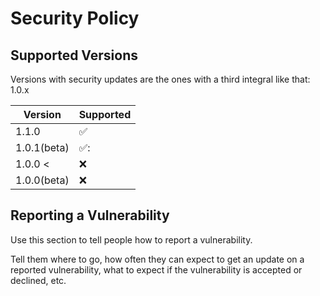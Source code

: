 # Security Policy

## Supported Versions

Versions with security updates are the ones with a third integral like that: 1.0.x

| Version    | Supported          |
| ---------- | ------------------ |
| 1.1.0      | :white_check_mark: |
| 1.0.1(beta)| ✅:                |
| 1.0.0 <    | :x:                |
| 1.0.0(beta)| :x:                |

## Reporting a Vulnerability

Use this section to tell people how to report a vulnerability.

Tell them where to go, how often they can expect to get an update on a
reported vulnerability, what to expect if the vulnerability is accepted or
declined, etc.
